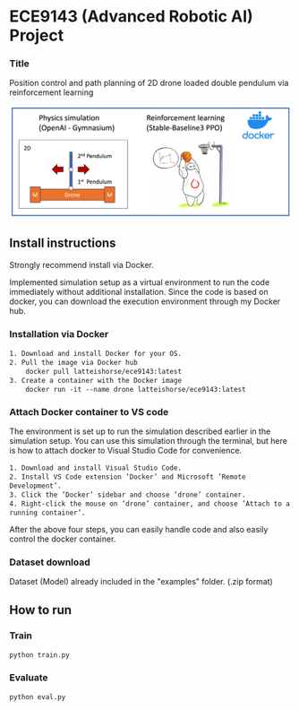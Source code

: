 # ECE9143 (Advanced Robotic AI) Project
### Title
Position control and path planning of 2D drone loaded double pendulum via reinforcement learning

![fig1](./figure/fig1.png)  

## Install instructions
Strongly recommend install via Docker. 

Implemented simulation setup as a virtual environment to run the code immediately without additional installation. Since the code is based on docker, you can download the execution environment through my Docker hub. 

### Installation via Docker

    1. Download and install Docker for your OS. 
    2. Pull the image via Docker hub
        docker pull latteishorse/ece9143:latest
    3. Create a container with the Docker image
        docker run -it --name drone latteishorse/ece9143:latest

### Attach Docker container to VS code

The environment is set up to run the simulation described earlier in the simulation setup. You can use this simulation through the terminal, but here is how to attach docker to Visual Studio Code for convenience.

    1. Download and install Visual Studio Code.
    2. Install VS Code extension ’Docker’ and Microsoft ’Remote Development’.
    3. Click the ’Docker’ sidebar and choose ’drone’ container.
    4. Right-click the mouse on ’drone’ container, and choose ’Attach to a running container’.

After the above four steps, you can easily handle code and also easily control the docker container.

### Dataset download
Dataset (Model) already included in the "examples" folder. (.zip format)

## How to run
### Train
    python train.py

### Evaluate
    python eval.py

